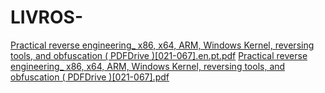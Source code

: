 # LIVROS-

[Practical reverse engineering_ x86, x64, ARM, Windows Kernel, reversing tools, and obfuscation ( PDFDrive )[021-067].en.pt.pdf](https://github.com/user-attachments/files/17250708/Practical.reverse.engineering_.x86.x64.ARM.Windows.Kernel.reversing.tools.and.obfuscation.PDFDrive.021-067.en.pt.pdf)
[Practical reverse engineering_ x86, x64, ARM, Windows Kernel, reversing tools, and obfuscation ( PDFDrive )[021-067].pdf](https://github.com/user-attachments/files/17250713/Practical.reverse.engineering_.x86.x64.ARM.Windows.Kernel.reversing.tools.and.obfuscation.PDFDrive.021-067.pdf)
